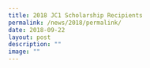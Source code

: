 ```yaml
---
title: 2018 JC1 Scholarship Recipients
permalink: /news/2018/permalink/
date: 2018-09-22
layout: post
description: ""
image: ""
---
```

